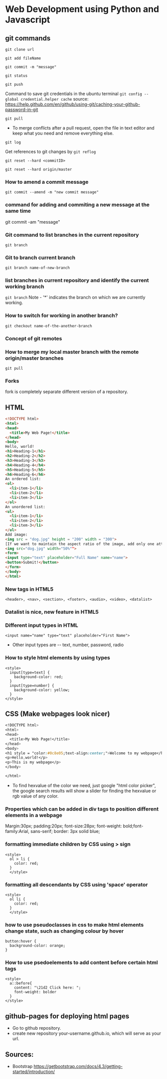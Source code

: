 # Web Development using Python and Javascript
## git commands

```git clone url```

```git add fileName```

```git commit -m "message"```

```git status```

```git push```

Command to save git credentials in the ubuntu terminal ```git config --global credential.helper cache``` source: <https://help.github.com/en/github/using-git/caching-your-github-password-in-git>

```git pull```

* To merge conflicts after a pull request, open the file in text editor and keep what you need and remove everything else.

```git log```


Get references to git changes by ```git reflog``` 

```git reset --hard <commitID>```

```git reset --hard origin/master```

### How to amend a commit message
```git commit --amend -m "new commit message"```

### command for adding and commiting a new message at the same time
git commit -am "message"

### Git command to list branches in the current repository
```git branch```

### Git to branch current branch
```git branch name-of-new-branch```

### list branches in current repository and identify the  current working branch
```git branch```
Note - '*' indicates the branch on which we are currently working.

### How to switch for working in another branch?
```git checkout name-of-the-another-branch```

### Concept of git remotes
### How to merge my local master branch with the remote origin/master branches
```git pull```

### Forks
fork is completely separate different version of a repository.



## HTML

```html
<!DOCTYPE html>
<html>
<head>
  <title>My Web Page!</title>
</head>
<body>
Hello, world!
<h1>Heading-1</h1>
<h2>Heading-2</h2>
<h3>Heading-3</h3>
<h4>Heading-4</h4>
<h5>Heading-5</h5>
<h6>Heading-6</h6>
An ordered list:
<ol>
  <li>item-1</li>
  <li>item-2</li>
  <li>item-3</li>
</ol>
An unordered list:
<ul>
  <li>item-1</li>
  <li>item-2</li>
  <li>item-3</li>
</ul>
Add image:
<img src = "dog.jpg" height = "200" width = "300">
[If we want to maintain the aspect ratio of the image, add only one attribute, either height or width.]
<img src="dog.jpg" width="50%"">
<form>
<input type="text" placeholder="Full Name" name="name">
<button>Submit!</button>
</form>
</body>
</html>
```
### New tags in HTML5
```<header>, <nav>, <section>, <footer>, <audio>, <video>, <datalist>```

### Datalist is  nice, new feature in HTML5

### Different input types in HTML
```<input name="name" type="text" placeholder="First Name">```
- Other input types are -- text, number, password, radio

### How to style html elements by using types
```
<style>
  input[type=text] {
    background-color: red;
  }
  input[type=number] {
    background-color: yellow;
  }
</style>
```

## CSS (Make  webpages look nicer)
```CSS
<!DOCTYPE html>
<html>
<head>
  <title>My Web Page!</title>
</head>
<body>
<h1 style = "color:#0c8e05;text-align:center;">Welcome to my webpage</h1>
<p>Hello,world!</p>
<p>This is my webpage</p>
</body>

</html>
```
* To find hexvalue of the color we need, just google "html color picker", the google search results will show a slider for finding the hexvalue or rgb value of any color.
### Properties which can be added in div tags to position different elements in a webpage
Margin:30px; padding:20px; font-size:28px; font-weight: bold;font-family:Arial, sans-serif; border: 3px solid blue;

### formatting immediate children by CSS using > sign
```
<style>
  ol > li {
    color: red;
  }
  </style>
  ```

### formatting all descendants by CSS using 'space' operator
  ```
  <style>
    ol li {
      color: red;
    }
    </style>
  ```

### how to use pseudoclasses in css to make html elements change state, such as changing colour by hover
```
button:hover {
  background-color: orange;
}
```
### How to use psedoelements to add content before certain html tags
```
<style>
  a::before{
    content: "\21d2 Click here: ";
    font-weight: bolder
  }
</style>
```
## github-pages for deploying html pages
- Go to github repository.
- create new repository your-username.github.io, which will serve as your url.

## Sources:
* Bootstrap <https://getbootstrap.com/docs/4.3/getting-started/introduction/>
